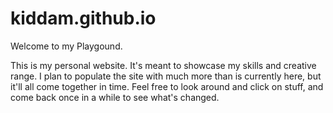 # kiddam.github.io

Welcome to my Playgound.

This is my personal website. It's meant to showcase my skills and creative range. I plan to populate the site with much more than is currently here, but it'll all come together in time. Feel free to look around and click on stuff, and come back once in a while to see what's changed.
